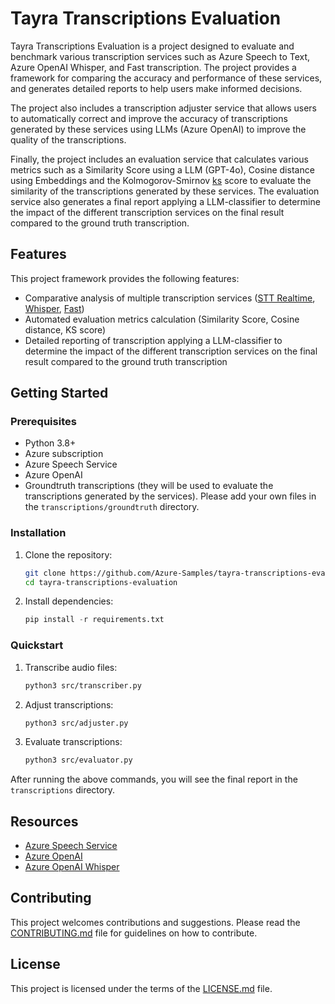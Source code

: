 # Tayra Transcriptions Evaluation

Tayra Transcriptions Evaluation is a project designed to evaluate and benchmark various transcription services such as Azure Speech to Text, Azure OpenAI Whisper, and Fast transcription. The project provides a framework for comparing the accuracy and performance of these services, and generates detailed reports to help users make informed decisions.

The project also includes a transcription adjuster service that allows users to automatically correct and improve the accuracy of transcriptions generated by these services using LLMs (Azure OpenAI) to improve the quality of the transcriptions.

Finally, the project includes an evaluation service that calculates various metrics such as a Similarity Score using a LLM (GPT-4o), Cosine distance using Embeddings and the Kolmogorov-Smirnov [ks](https://docs.scipy.org/doc/scipy/reference/generated/scipy.stats.kstest.html) score to evaluate the similarity of the transcriptions generated by these services. The evaluation service also generates a final report applying a LLM-classifier to determine the impact of the different transcription services on the final result compared to the ground truth transcription.

## Features

This project framework provides the following features:

- Comparative analysis of multiple transcription services ([STT Realtime](https://learn.microsoft.com/en-us/azure/ai-services/speech-service/how-to-recognize-speech?pivots=programming-language-python), [Whisper](https://learn.microsoft.com/en-us/azure/ai-services/speech-service/whisper-overview), [Fast](https://learn.microsoft.com/en-us/azure/ai-services/speech-service/fast-transcription-create))
- Automated evaluation metrics calculation (Similarity Score, Cosine distance, KS score)
- Detailed reporting of transcription applying a LLM-classifier to determine the impact of the different transcription services on the final result compared to the ground truth transcription

## Getting Started

### Prerequisites

- Python 3.8+
- Azure subscription
- Azure Speech Service
- Azure OpenAI
- Groundtruth transcriptions (they will be used to evaluate the transcriptions generated by the services). Please add your own files in the `transcriptions/groundtruth` directory.

### Installation

1. Clone the repository:
    ```sh
    git clone https://github.com/Azure-Samples/tayra-transcriptions-evaluation
    cd tayra-transcriptions-evaluation
    ```

2. Install dependencies:
    ```python
    pip install -r requirements.txt
    ```

### Quickstart

1. Transcribe audio files:
    ```sh
    python3 src/transcriber.py
    ```

2. Adjust transcriptions:
    ```sh
    python3 src/adjuster.py
    ```

3. Evaluate transcriptions:
    ```sh
    python3 src/evaluator.py
    ```

After running the above commands, you will see the final report in the `transcriptions` directory.

## Resources

- [Azure Speech Service](https://learn.microsoft.com/en-us/azure/ai-services/speech-service/overview)
- [Azure OpenAI](https://learn.microsoft.com/en-us/azure/ai-services/openai/overview)
- [Azure OpenAI Whisper](https://learn.microsoft.com/en-us/azure/ai-services/speech-service/whisper-overview)

## Contributing

This project welcomes contributions and suggestions. Please read the [CONTRIBUTING.md](CONTRIBUTING.md) file for guidelines on how to contribute.

## License

This project is licensed under the terms of the [LICENSE.md](LICENSE.md) file.